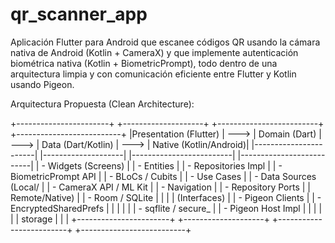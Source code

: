 # qr_scanner_app

Aplicación Flutter para Android que escanee códigos QR usando la cámara nativa de Android (Kotlin + CameraX) y que implemente autenticación biométrica nativa (Kotlin + BiometricPrompt), todo dentro de una arquitectura limpia y con comunicación eficiente entre Flutter y Kotlin usando Pigeon.

Arquitectura Propuesta (Clean Architecture):

      
+-----------------------+      +--------------------+      +-------------------------+      +--------------------------+
|Presentation (Flutter) | ---> |   Domain (Dart)    | ---> |     Data (Dart/Kotlin)  | ---> |   Native (Kotlin/Android)|
|-----------------------|      |--------------------|      |-------------------------|      |--------------------------|
| - Widgets (Screens)   |      | - Entities         |      | - Repositories Impl     |      | - BiometricPrompt API    |
| - BLoCs / Cubits      |      | - Use Cases        |      | - Data Sources (Local/  |      | - CameraX API / ML Kit   |
| - Navigation          |      | - Repository Ports |      |   Remote/Native)        |      | - Room / SQLite          |
|                       |      |   (Interfaces)     |      |   - Pigeon Clients      |      | - EncryptedSharedPrefs   |
|                       |      |                    |      |   - sqflite / secure_   |      | - Pigeon Host Impl       |
|                       |      |                    |      |     storage             |      |                          |
+-----------------------+      +--------------------+      +-------------------------+      +--------------------------+
